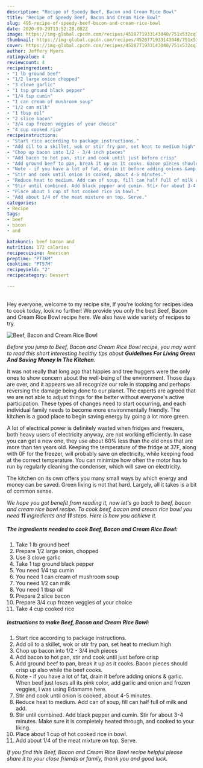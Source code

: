 ```yaml
---
description: "Recipe of Speedy Beef, Bacon and Cream Rice Bowl"
title: "Recipe of Speedy Beef, Bacon and Cream Rice Bowl"
slug: 495-recipe-of-speedy-beef-bacon-and-cream-rice-bowl
date: 2020-09-29T13:52:28.082Z
image: https://img-global.cpcdn.com/recipes/4528771933143040/751x532cq70/beef-bacon-and-cream-rice-bowl-recipe-main-photo.jpg
thumbnail: https://img-global.cpcdn.com/recipes/4528771933143040/751x532cq70/beef-bacon-and-cream-rice-bowl-recipe-main-photo.jpg
cover: https://img-global.cpcdn.com/recipes/4528771933143040/751x532cq70/beef-bacon-and-cream-rice-bowl-recipe-main-photo.jpg
author: Jeffery Myers
ratingvalue: 4
reviewcount: 4
recipeingredient:
- "1 lb ground beef"
- "1/2 large onion chopped"
- "3 clove garlic"
- "1 tsp ground black pepper"
- "1/4 tsp cumin"
- "1 can cream of mushroom soup"
- "1/2 can milk"
- "1 tbsp oil"
- "2 slice bacon"
- "3/4 cup frozen veggies of your choice"
- "4 cup cooked rice"
recipeinstructions:
- "Start rice according to package instructions."
- "Add oil to a skillet, wok or stir fry pan, set heat to medium high"
- "Chop up bacon into 1/2 - 3/4 inch pieces"
- "Add bacon to hot pan, stir and cook until just before crisp"
- "Add ground beef to pan, break it up as it cooks. Bacon pieces should crisp up also while the beef cooks."
- "Note - if you have a lot of fat, drain it before adding onions &amp; garlic. When beef just loses all its pink color, add garlic and onion and frozen veggies, I was using Edamame here."
- "Stir and cook until onion is cooked, about 4-5 minutes."
- "Reduce heat to medium. Add can of soup, fill can half full of milk and add."
- "Stir until combined. Add black pepper and cumin. Stir for about 3-4 minutes. Make sure it is completely heated through, and cooked to your liking."
- "Place about 1 cup of hot cooked rice in bowl."
- "Add about 1/4 of the meat mixture on top. Serve."
categories:
- Recipe
tags:
- beef
- bacon
- and

katakunci: beef bacon and 
nutrition: 172 calories
recipecuisine: American
preptime: "PT36M"
cooktime: "PT57M"
recipeyield: "2"
recipecategory: Dessert

---
```

<br>
Hey everyone, welcome to my recipe site, If you're looking for recipes idea to cook today, look no further! We provide you only the best Beef, Bacon and Cream Rice Bowl recipe here. We also have wide variety of recipes to try.
<br>


![Beef, Bacon and Cream Rice Bowl](https://img-global.cpcdn.com/recipes/4528771933143040/751x532cq70/beef-bacon-and-cream-rice-bowl-recipe-main-photo.jpg)

<i>Before you jump to Beef, Bacon and Cream Rice Bowl recipe, you may want to read this short interesting healthy tips about 
<strong>Guidelines For Living Green And Saving Money In The Kitchen</strong>.</i>
</br>

It was not really that long ago that hippies and tree huggers were the only ones to show concern about the well-being of the environment. Those days are over, and it appears we all recognize our role in stopping and perhaps reversing the damage being done to our planet. The experts are agreed that we are not able to adjust things for the better without everyone's active participation. These types of changes need to start occurring, and each individual family needs to become more environmentally friendly. The kitchen is a good place to begin saving energy by going a lot more green.

A lot of electrical power is definitely wasted when fridges and freezers, both heavy users of electricity anyway, are not working efficiently. In case you can get a new one, they use about 60% less than the old ones that are more than ten years old. Keeping the temperature of the fridge at 37F, along with 0F for the freezer, will probably save on electricity, while keeping food at the correct temperature. You can minimize how often the motor has to run by regularly cleaning the condenser, which will save on electricity.

The kitchen on its own offers you many small ways by which energy and money can be saved. Green living is not that hard. Largely, all it takes is a bit of common sense.


<i>We hope you got benefit from reading it, now let's go back to beef, bacon and cream rice bowl recipe. To cook beef, bacon and cream rice bowl you need <strong>11</strong> ingredients and <strong>11</strong> steps. Here is how you achieve it.
</i>

##### The ingredients needed to cook Beef, Bacon and Cream Rice Bowl:

1. Take 1 lb ground beef
1. Prepare 1/2 large onion, chopped
1. Use 3 clove garlic
1. Take 1 tsp ground black pepper
1. You need 1/4 tsp cumin
1. You need 1 can cream of mushroom soup
1. You need 1/2 can milk
1. You need 1 tbsp oil
1. Prepare 2 slice bacon
1. Prepare 3/4 cup frozen veggies of your choice
1. Take 4 cup cooked rice


##### Instructions to make Beef, Bacon and Cream Rice Bowl:

1. Start rice according to package instructions.
1. Add oil to a skillet, wok or stir fry pan, set heat to medium high
1. Chop up bacon into 1/2 - 3/4 inch pieces
1. Add bacon to hot pan, stir and cook until just before crisp
1. Add ground beef to pan, break it up as it cooks. Bacon pieces should crisp up also while the beef cooks.
1. Note - if you have a lot of fat, drain it before adding onions &amp; garlic. When beef just loses all its pink color, add garlic and onion and frozen veggies, I was using Edamame here.
1. Stir and cook until onion is cooked, about 4-5 minutes.
1. Reduce heat to medium. Add can of soup, fill can half full of milk and add.
1. Stir until combined. Add black pepper and cumin. Stir for about 3-4 minutes. Make sure it is completely heated through, and cooked to your liking.
1. Place about 1 cup of hot cooked rice in bowl.
1. Add about 1/4 of the meat mixture on top. Serve.


<i>If you find this Beef, Bacon and Cream Rice Bowl recipe helpful please share it to your close friends or family, thank you and good luck.</i>
